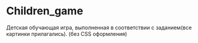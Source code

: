 # Children_game
Детская обучающая игра, выполненная в соответствии с заданием(все картинки прилагались). (без CSS оформления)
